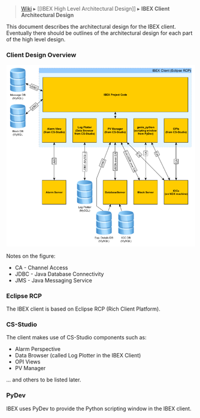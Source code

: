 > [Wiki](Home) ▸ [[IBEX High Level Architectural Design]] ▸ **IBEX Client Architectural Design**

This document describes the architectural design for the IBEX client. Eventually there should be outlines of the architectural design for each part of the high level design.

### Client Design Overview

![Client Architecture](architectural_design/images/client_architecture.png)
    
Notes on the figure:

* CA - Channel Access
* JDBC - Java Database Connectivity
* JMS - Java Messaging Service

### Eclipse RCP

The IBEX client is based on Eclipse RCP (Rich Client Platform).

### CS-Studio

The client makes use of CS-Studio components such as:

* Alarm Perspective
* Data Browser (called Log Plotter in the IBEX Client)
* OPI Views
* PV Manager

... and others to be listed later.

### PyDev

IBEX uses PyDev to provide the Python scripting window in the IBEX client.
